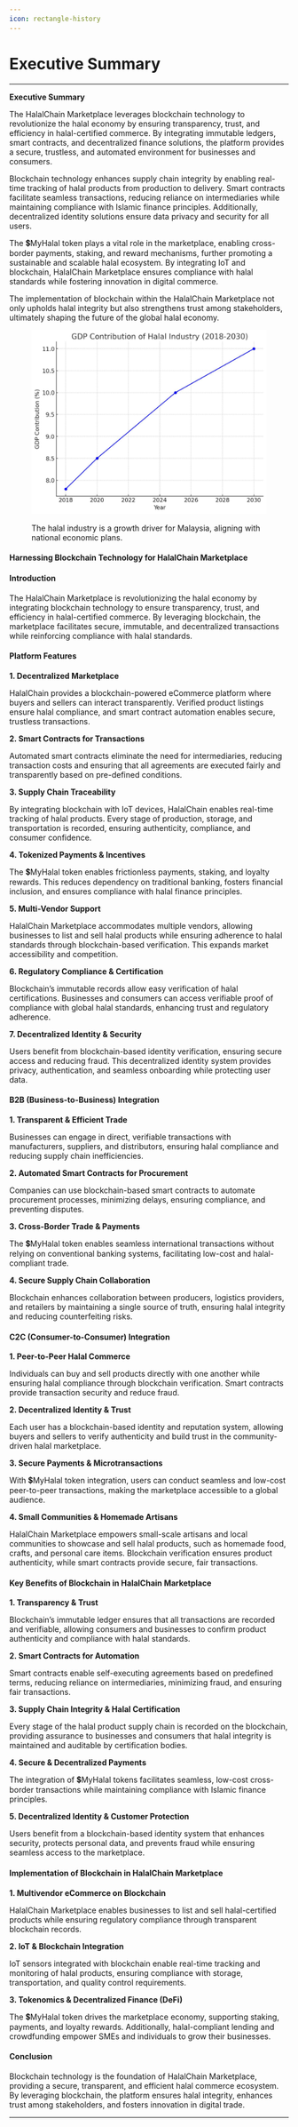 ```yaml
---
icon: rectangle-history
---
```


# Executive Summary

***

**Executive Summary**

The HalalChain Marketplace leverages blockchain technology to revolutionize the halal economy by ensuring transparency, trust, and efficiency in halal-certified commerce. By integrating immutable ledgers, smart contracts, and decentralized finance solutions, the platform provides a secure, trustless, and automated environment for businesses and consumers.

Blockchain technology enhances supply chain integrity by enabling real-time tracking of halal products from production to delivery. Smart contracts facilitate seamless transactions, reducing reliance on intermediaries while maintaining compliance with Islamic finance principles. Additionally, decentralized identity solutions ensure data privacy and security for all users.

The 💲MyHalal token plays a vital role in the marketplace, enabling cross-border payments, staking, and reward mechanisms, further promoting a sustainable and scalable halal ecosystem. By integrating IoT and blockchain, HalalChain Marketplace ensures compliance with halal standards while fostering innovation in digital commerce.

The implementation of blockchain within the HalalChain Marketplace not only upholds halal integrity but also strengthens trust among stakeholders, ultimately shaping the future of the global halal economy.

<figure><img src=".gitbook/assets/GDP 2018-2030.jpg" alt=""><figcaption><p>The halal industry is a growth driver for Malaysia, aligning with national economic plans.</p></figcaption></figure>

#### **Harnessing Blockchain Technology for HalalChain Marketplace**

#### **Introduction**

The HalalChain Marketplace is revolutionizing the halal economy by integrating blockchain technology to ensure transparency, trust, and efficiency in halal-certified commerce. By leveraging blockchain, the marketplace facilitates secure, immutable, and decentralized transactions while reinforcing compliance with halal standards.

#### **Platform Features**

**1. Decentralized Marketplace**

HalalChain provides a blockchain-powered eCommerce platform where buyers and sellers can interact transparently. Verified product listings ensure halal compliance, and smart contract automation enables secure, trustless transactions.

**2. Smart Contracts for Transactions**

Automated smart contracts eliminate the need for intermediaries, reducing transaction costs and ensuring that all agreements are executed fairly and transparently based on pre-defined conditions.

**3. Supply Chain Traceability**

By integrating blockchain with IoT devices, HalalChain enables real-time tracking of halal products. Every stage of production, storage, and transportation is recorded, ensuring authenticity, compliance, and consumer confidence.

**4. Tokenized Payments & Incentives**

The 💲MyHalal token enables frictionless payments, staking, and loyalty rewards. This reduces dependency on traditional banking, fosters financial inclusion, and ensures compliance with halal finance principles.

**5. Multi-Vendor Support**

HalalChain Marketplace accommodates multiple vendors, allowing businesses to list and sell halal products while ensuring adherence to halal standards through blockchain-based verification. This expands market accessibility and competition.

**6. Regulatory Compliance & Certification**

Blockchain’s immutable records allow easy verification of halal certifications. Businesses and consumers can access verifiable proof of compliance with global halal standards, enhancing trust and regulatory adherence.

**7. Decentralized Identity & Security**

Users benefit from blockchain-based identity verification, ensuring secure access and reducing fraud. This decentralized identity system provides privacy, authentication, and seamless onboarding while protecting user data.

#### **B2B (Business-to-Business) Integration**

**1. Transparent & Efficient Trade**

Businesses can engage in direct, verifiable transactions with manufacturers, suppliers, and distributors, ensuring halal compliance and reducing supply chain inefficiencies.

**2. Automated Smart Contracts for Procurement**

Companies can use blockchain-based smart contracts to automate procurement processes, minimizing delays, ensuring compliance, and preventing disputes.

**3. Cross-Border Trade & Payments**

The 💲MyHalal token enables seamless international transactions without relying on conventional banking systems, facilitating low-cost and halal-compliant trade.

**4. Secure Supply Chain Collaboration**

Blockchain enhances collaboration between producers, logistics providers, and retailers by maintaining a single source of truth, ensuring halal integrity and reducing counterfeiting risks.

#### **C2C (Consumer-to-Consumer) Integration**

**1. Peer-to-Peer Halal Commerce**

Individuals can buy and sell products directly with one another while ensuring halal compliance through blockchain verification. Smart contracts provide transaction security and reduce fraud.

**2. Decentralized Identity & Trust**

Each user has a blockchain-based identity and reputation system, allowing buyers and sellers to verify authenticity and build trust in the community-driven halal marketplace.

**3. Secure Payments & Microtransactions**

With 💲MyHalal token integration, users can conduct seamless and low-cost peer-to-peer transactions, making the marketplace accessible to a global audience.

**4. Small Communities & Homemade Artisans**

HalalChain Marketplace empowers small-scale artisans and local communities to showcase and sell halal products, such as homemade food, crafts, and personal care items. Blockchain verification ensures product authenticity, while smart contracts provide secure, fair transactions.

#### **Key Benefits of Blockchain in HalalChain Marketplace**

**1. Transparency & Trust**

Blockchain’s immutable ledger ensures that all transactions are recorded and verifiable, allowing consumers and businesses to confirm product authenticity and compliance with halal standards.

**2. Smart Contracts for Automation**

Smart contracts enable self-executing agreements based on predefined terms, reducing reliance on intermediaries, minimizing fraud, and ensuring fair transactions.

**3. Supply Chain Integrity & Halal Certification**

Every stage of the halal product supply chain is recorded on the blockchain, providing assurance to businesses and consumers that halal integrity is maintained and auditable by certification bodies.

**4. Secure & Decentralized Payments**

The integration of 💲MyHalal tokens facilitates seamless, low-cost cross-border transactions while maintaining compliance with Islamic finance principles.

**5. Decentralized Identity & Customer Protection**

Users benefit from a blockchain-based identity system that enhances security, protects personal data, and prevents fraud while ensuring seamless access to the marketplace.

#### **Implementation of Blockchain in HalalChain Marketplace**

**1. Multivendor eCommerce on Blockchain**

HalalChain Marketplace enables businesses to list and sell halal-certified products while ensuring regulatory compliance through transparent blockchain records.

**2. IoT & Blockchain Integration**

IoT sensors integrated with blockchain enable real-time tracking and monitoring of halal products, ensuring compliance with storage, transportation, and quality control requirements.

**3. Tokenomics & Decentralized Finance (DeFi)**

The 💲MyHalal token drives the marketplace economy, supporting staking, payments, and loyalty rewards. Additionally, halal-compliant lending and crowdfunding empower SMEs and individuals to grow their businesses.

#### **Conclusion**

Blockchain technology is the foundation of HalalChain Marketplace, providing a secure, transparent, and efficient halal commerce ecosystem. By leveraging blockchain, the platform ensures halal integrity, enhances trust among stakeholders, and fosters innovation in digital trade.

***

